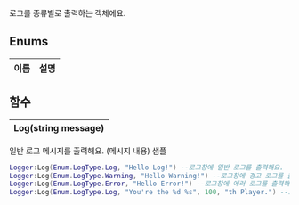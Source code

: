 로그를 종류별로 출력하는 객체에요. 
## **Enums**

 **이름** | **설명** |
 --- | --- |
## **함수**


| **Log(string message)** |
| :--- |
일반 로그 메시지를 출력해요. (메시지 내용) 
샘플 

```lua
Logger:Log(Enum.LogType.Log, "Hello Log!") --로그창에 일반 로그를 출력해요.
Logger:Log(Enum.LogType.Warning, "Hello Warning!") --로그창에 경고 로그를 출력해요.
Logger:Log(Enum.LogType.Error, "Hello Error!") --로그창에 에러 로그를 출력해요.
Logger:Log(Enum.LogType.Log, "You're the %d %s", 100, "th Player.") --로그창에 숫자와 문자열을 참조하는 메시지를 출력해요. (%d는 숫자, %s는 문자열을 참조하는 기호에요.)
```
